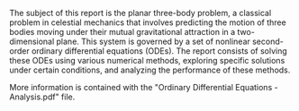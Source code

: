 The subject of this report is the planar three-body problem, a classical problem in celestial 
mechanics that involves predicting the motion of three bodies moving under their mutual 
gravitational attraction in a two-dimensional plane. This system is governed by a set of nonlinear 
second-order ordinary differential equations (ODEs). The report consists of solving these ODEs 
using various numerical methods, exploring specific solutions under certain conditions, and 
analyzing the performance of these methods.

More information is contained with the "Ordinary Differential Equations - Analysis.pdf" file.
